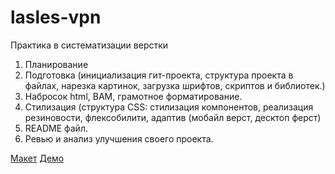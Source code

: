 # lasles-vpn

Практика в систематизации верстки

1) Планирование
2) Подготовка (инициализация гит-проекта, структура проекта в 
файлах, нарезка картинок, загрузка шрифтов, скриптов и библиотек.)
3) Набросок html, BAM, грамотное форматирование.
4) Стилизация (структура CSS: стилизация компонентов, реализация резиновости, флексобилити, 
адаптив (мобайл верст, десктоп ферст)
5) README файл.
6) Ревью и анализ улучшения своего проекта.

[Макет](https://www.figma.com/file/21sWdvA6ffslC9VFGC2ytm/FREEBIES-Landingpage-LaslesVPN-Community?node-id=1%3A2)
[Демо](https://michaellegedza.github.io/LaslesVPN/)